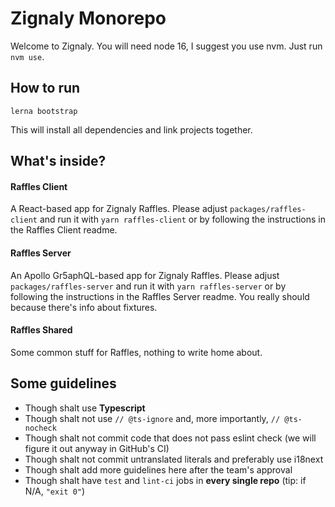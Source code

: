# Zignaly Monorepo

Welcome to Zignaly. You will need node 16, I suggest you use nvm. Just run `nvm use`.

## How to run

```
lerna bootstrap
```

This will install all dependencies and link projects together.

## What's inside?

#### Raffles Client

A React-based app for Zignaly Raffles. Please adjust `packages/raffles-client` and run it with `yarn raffles-client` or
by following the instructions in the Raffles Client readme.

#### Raffles Server

An Apollo Gr5aphQL-based app for Zignaly Raffles. Please adjust `packages/raffles-server` and run it
with `yarn raffles-server` or
by following the instructions in the Raffles Server readme. You really should because there's info about fixtures.

#### Raffles Shared

Some common stuff for Raffles, nothing to write home about.

## Some guidelines

* Though shalt use **Typescript**
* Though shalt not use `// @ts-ignore` and, more importantly, `// @ts-nocheck`
* Though shalt not commit code that does not pass eslint check (we will figure it out anyway in GitHub's CI)
* Though shalt not commit untranslated literals and preferably use i18next
* Though shalt add more guidelines here after the team's approval
* Though shalt have `test` and `lint-ci` jobs in **every single repo** (tip: if N/A, `"exit 0"`)
